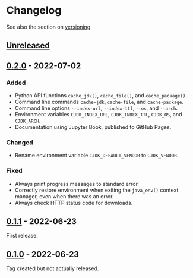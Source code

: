 <!--
This file is part of cjdk.
Copyright 2022, Board of Regents of the University of Wisconsin System
SPDX-License-Identifier: MIT
--->

# Changelog

See also the section on [versioning](versioning-scheme).

## [Unreleased]

[Unreleased]: https://github.com/marktsuchida/cjdk/compare/v0.2.0...HEAD

## [0.2.0] - 2022-07-02

[0.2.0]: https://github.com/marktsuchida/cjdk/compare/v0.1.1...v0.2.0

### Added

- Python API functions `cache_jdk()`, `cache_file()`, and `cache_package()`.
- Command line commands `cache-jdk`, `cache-file`, and `cache-package`.
- Command line options `--index-url`, `--index-ttl`, `--os`, and `--arch`.
- Environment variables `CJDK_INDEX_URL`, `CJDK_INDEX_TTL`, `CJDK_OS`, and
  `CJDK_ARCH`.
- Documentation using Jupyter Book, published to GitHub Pages.

### Changed

- Rename environment variable `CJDK_DEFAULT_VENDOR` to `CJDK_VENDOR`.

### Fixed

- Always print progress messages to standard error.
- Correctly restore environment when exiting the `java_env()` context manager,
  even when there was an error.
- Always check HTTP status code for downloads.

## [0.1.1] - 2022-06-23

[0.1.1]: https://github.com/marktsuchida/cjdk/compare/v0.1.0...v0.1.1

First release.

## [0.1.0] - 2022-06-23

[0.1.0]: https://github.com/marktsuchida/cjdk/tree/v0.1.0

Tag created but not actually released.
